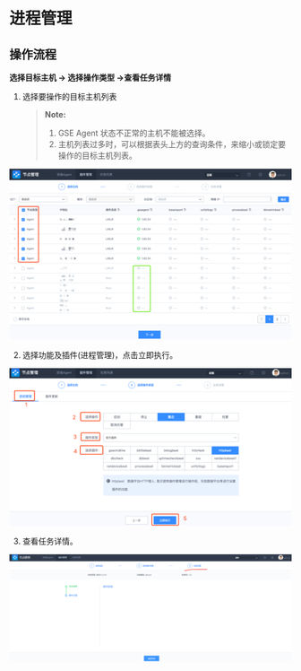 # 进程管理

## 操作流程

**选择目标主机 -> 选择操作类型 ->查看任务详情**

1. 选择要操作的目标主机列表

   > **Note:**
   >
   > 1. GSE Agent 状态不正常的主机不能被选择。
   > 2. 主机列表过多时，可以根据表头上方的查询条件，来缩小或锁定要操作的目标主机列表。

![411679](../assets/image-20190516194411679.png)

2. 选择功能及插件(进程管理)，点击立即执行。

![812207](../assets/image-20190516194812207-1560514239547.png)

3. 查看任务详情。

![查看任务详情](../assets/查看任务详情.png)
